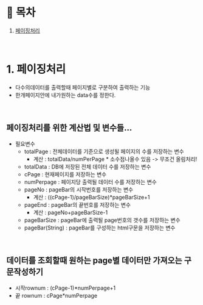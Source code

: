 #  🔖 목차
1. [페이징처리](#1-페이징처리)<br/>


<br/>


# 1. 페이징처리

- 다수의데이터를 출력할때 페이지별로 구분하여 출력하는 기능
- 한개페이지안에 내가원하는 data수를 정한다.



<br/>



## 페이징처리를 위한 계산법 및 변수들...

- 필요변수 
  - totalPage : 전체데이터를 기준으로 생성될 페이지의 수를 저장하는 변수
    - 계산 : totalData/numPerPage * 소수점나올수 있음 -> 무조건 올림처리!
  - totalData : DB에 저장된 전체 데이터 수를 저장하는 변수
  - cPage : 현재페이지를 저장하는 변수
  - numPerpage : 페이지당 출력될 데이터 수를 저장하는 변수
  - pageNo : pageBar의 시작번호를 저장하는 변수
    - 계산 : ((cPage-1)/pageBarSize)*pageBarSize+1
  - pageEnd : pageBar의 끝번호를 저장하는 변수
    - 계산 : pageNo+pageBarSize-1
  - pageBarSize : pageBar에 출력될 page번호의 갯수를 저장하는 변수
  - pageBar(String) : pageBar를 구성하는 html구문을 저장하는 변수



<br/>



## 데이터를 조회할때 원하는 page별 데이터만 가져오는 구문작성하기

- 시작rownum : (cPage-1)*numPerpage+1
- 끝 rownum : cPage*numPerpage
